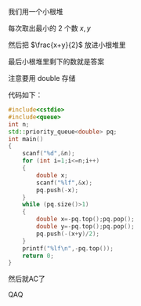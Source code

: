 我们用一个小根堆

每次取出最小的 $2$ 个数 $x,y$

然后把 $\frac{x+y}{2}$ 放进小根堆里

最后小根堆里剩下的数就是答案

注意要用 double 存储

代码如下：

```cpp
#include<cstdio>
#include<queue>
int n;
std::priority_queue<double> pq;
int main()
{
	scanf("%d",&n);
	for (int i=1;i<=n;i++)
	{
		double x;
		scanf("%lf",&x);
		pq.push(-x);
	}
	while (pq.size()>1)
	{
		double x=-pq.top();pq.pop();
	    double y=-pq.top();pq.pop();
	    pq.push(-(x+y)/2);
	}
	printf("%lf\n",-pq.top());
	return 0;
}
```
然后就AC了

QAQ

